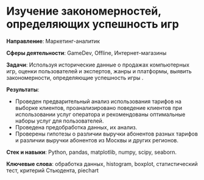 # Изучение закономерностей, определяющих успешность игр

**Направление**: Маркетинг-аналитик

**Сферы деятельности**: GameDev, Offline, Интернет-магазины

**Задачи**: Используя исторические данные о продажах компьютерных игр, оценки пользователей и экспертов, жанры и платформы, выявить закономерности, определяющие успешность игры .

**Результаты**: 
- Проведен предварительный анализ использования тарифов на выборке клиентов,
проанализировано поведение клиентов при использовании услуг оператора и
рекомендованы оптимальные наборы услуг для пользователей.
- Проведена предобработка
данных, их анализ.
- Проверены гипотезы о различии выручки абонентов разных тарифов и
различии выручки абонентов из Москвы и других регионов.

**Стек и навыки**:
Python, pandas, matplotlib, numpy, scipy, seaborn.

**Ключевые слова**:
обработка данных, histogram, boxplot, статистический тест,
критерий Стьюдента, piechart
